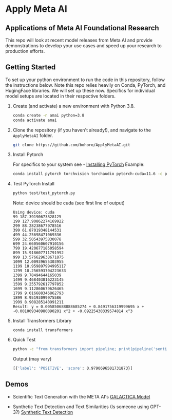 # Apply Meta AI

## Applications of Meta AI Foundational Research

This repo will look at recent model releases from Meta AI and provide demonstrations to develop your use cases and speed up your research to production efforts.

## Getting Started

To set up your python environment to run the code in this repository, follow the instructions below. Note this repo relies heavily on Conda, PyTorch, and HugingFace libraries. We will set up these now. Specifics for individual model setups are located in their respective folders.

1. Create (and activate) a new environment with Python 3.8.

    ```bash
    conda create -n amai python=3.8
    conda activate amai
    ```

2. Clone the repository (if you haven't already!), and navigate to the `ApplyMetaAI` folder.  

    ```bash
    git clone https://github.com/bohoro/ApplyMetaAI.git
    ```

3. Install Pytorch

    For specifics to your system see - [Installing PyTorch](https://pytorch.org/get-started/locally/)
    Example:

    ```bash
    conda install pytorch torchvision torchaudio pytorch-cuda=11.6 -c pytorch -c nvidia
    ```

4. Test PyTorch Install

    ```bash
    python test/test_pytorch.py
    ```

    Note: device should be cuda (see first line of output)

    ```
    Using device: cuda
    99 187.39190673828125
    199 127.90862274169922
    299 88.28238677978516
    399 61.87019348144531
    499 44.25698471069336
    599 32.50543975830078
    699 24.660560607910156
    799 19.420677185058594
    899 15.918607711791992
    999 13.576629638671875
    1099 12.00939655303955
    1199 10.959897994995117
    1299 10.256593704223633
    1399 9.78494644165039
    1499 9.468403816223145
    1599 9.255792617797852
    1699 9.112860679626465
    1799 9.016688346862793
    1899 8.95193099975586
    1999 8.908285140991211
    Result: y = 0.005850688088685274 + 0.8491756319999695 x + -0.001009340980090201 x^2 + -0.09225430339574814 x^3
    ```

5. Install Transformers Library

    ```
    conda install transformers
    ```

6. Quick Test

    ```bash
    python -c "from transformers import pipeline; print(pipeline('sentiment-analysis')('Meta AI is awesome!!'))"
    ```

    Output (may vary)

    ```bash
    [{'label': 'POSITIVE', 'score': 0.9790696501731873}]
    ```

## Demos

* Scientific Text Generation with the META AI's [GALACTICA Model](https://github.com/bohoro/ApplyMetaAI/tree/main/GALACTICA)

* Synthetic Text Detection and Text Similarities (Is someone using GPT-3?) [Synthetic Text Detection](https://github.com/bohoro/ApplyMetaAI/tree/main/Synthetic)
